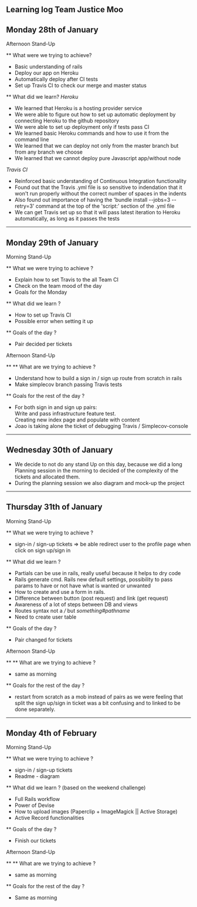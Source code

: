 ## Learning log Team Justice Moo

Monday 28th of January
----------------------

Afternoon Stand-Up

** What were we trying to achieve?
* Basic understanding of rails
* Deploy our app on Heroku
* Automatically deploy after CI tests
* Set up Travis CI to check our merge and master status

** What did we learn?
_Heroku_
* We learned that Heroku is a hosting provider service
* We were able to figure out how to set up automatic deployment by connecting Heroku to the github repository
* We were able to set up deployment only if tests pass CI
* We learned basic Heroku commands and how to use it from the command line
* We learned that we can deploy not only from the master branch but from any branch we choose
* We learned that we cannot deploy pure Javascript app/without node

_Travis CI_
* Reinforced basic understanding of Continuous Integration functionality
* Found out that the Travis .yml file is so sensitive to indendation that it won't run properly without the correct number of spaces in the indents
* Also found out importance of having the 'bundle install --jobs=3 --retry=3' command at the top of the 'script:' section of the .yml file
* We can get Travis set up so that it will pass latest iteration to Heroku automatically, as long as it passes the tests

--------------------------------------------
Monday 29th of January
----------------------

Morning Stand-Up

** What we were trying to achieve ?
* Explain how to set Travis to the all Team CI
* Check on the team mood of the day
* Goals for the Monday

** What did we learn ?
* How to set up Travis CI
* Possible error when setting it up

** Goals of the day ?
* Pair decided per tickets


Afternoon Stand-Up

** ** What are we trying to achieve ?
* Understand how to build a sign in / sign up route from scratch in rails
* Make simplecov branch passing Travis tests

** Goals for the rest of the day ?
* For both sign in and sign up pairs:<br/>
Write and pass infrastructure feature test.<br/>
Creating new index page and populate with content
* Joao is taking alone the ticket of debugging Travis / Simplecov-console

--------------------------------------------
Wednesday 30th of January
-------------------------

* We decide to not do any stand Up on this day, because we did a long Planning session in the morning to decided of the complexity of the tickets and allocated them.
* During the planning session we also diagram and mock-up the project

--------------------------------------------
Thursday 31th of January
------------------------

Morning Stand-Up


** What we were trying to achieve ?
* sign-in / sign-up tickets => be able  redirect  user to the profile page when click on sign up/sign in

** What did we learn ?
* Partials can be use in rails, really useful because it helps to dry code
* Rails generate cmd. Rails new default settings, possibility to pass params to have or not have what is wanted or unwanted
* How to create and use a form in rails.
* Difference between button (post request) and link (get request)
* Awareness of a lot of steps between DB and views
* Routes syntax not a */* but *something#pathname*
* Need to  create user table

** Goals of the day ?
* Pair changed for tickets

Afternoon Stand-Up

** ** What are we trying to achieve ?
* same as morning

** Goals for the rest of the day ?
* restart from scratch as a mob instead of pairs as we were feeling that split the sign up/sign in ticket was a bit confusing and to linked to be done separately.

--------------------------------------------
Monday 4th of February
----------------------

Morning Stand-Up

** What we were trying to achieve ?
* sign-in / sign-up tickets
* Readme - diagram

** What did we learn ? (based on the weekend challenge)
* Full Rails workflow
* Power of Devise
* How to upload images (Paperclip + ImageMagick || Active Storage)
* Active Record functionalities

** Goals of the day ?
* Finish our tickets

Afternoon Stand-Up

** ** What are we trying to achieve ?
* same as morning

** Goals for the rest of the day ?
* Same as morning
